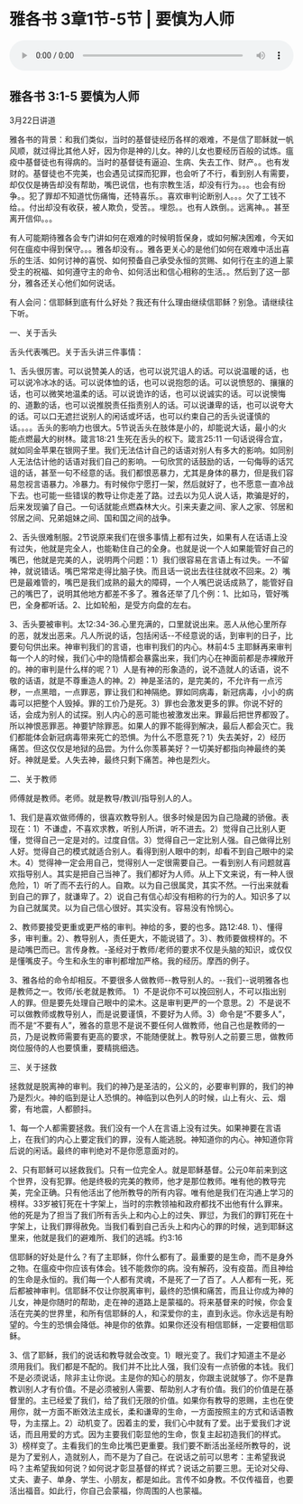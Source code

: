 # 雅各书 3章1节-5节 | 要慎为人师

<audio style="width: 100%;" preload="false" controls controlslist="nodownload"><source src="https://cdn.simai.ml/audio/mp3/2020/200322_001.mp3" type="audio/mpeg">Your browser does not support the audio element.</audio>


## 雅各书 3:1-5  要慎为人师

3月22日讲道

雅各书的背景：和我们类似，当时的基督徒经历各样的艰难，不是信了耶稣就一帆风顺，就过得比其他人好，因为你是神的儿女。神的儿女也要经历百般的试炼。瘟疫中基督徒也有得病的。当时的基督徒有逼迫、生病、失去工作、财产。。也有发财的。基督徒也不完美，也会遇见试探而犯罪，也会听了不行，看到别人有需要，却仅仅是祷告却没有帮助，嘴巴说信，也有宗教生活，却没有行为。。。也会有纷争。。犯了罪却不知道忧伤痛悔，还特喜乐。。喜欢审判论断别人。。。欠了工钱不给。。付出却没有收获，被人欺负，受苦。。埋怨。。也有人跌倒。。远离神。。甚至离开信仰。。。

有人可能期待雅各会专门讲如何在艰难的时候明哲保身，或如何解决困难，今天如何在瘟疫中得到保守。。。雅各却没有。。雅各更关心的是他们如何在艰难中活出喜乐的生活、如何讨神的喜悦、如何预备自己承受永恒的赏赐、如何行在主的道上蒙受主的祝福、如何遵守主的命令、如何活出和信心相称的生活。。然后到了这一部分，雅各还关心他们如何说话。

有人会问：信耶稣到底有什么好处？我还有什么理由继续信耶稣？别急。请继续往下听。

一、关于舌头

舌头代表嘴巴。关于舌头讲三件事情：

1、舌头很厉害。可以说赞美人的话，也可以说咒诅人的话。可以说温暖的话，也可以说冷冰冰的话。可以说体恤的话，也可以说抱怨的话。可以说愤怒的、攘攘的话，也可以微笑地温柔的话。可以说诡诈的话，也可以说诚实的话。可以说懊悔的、道歉的话，也可以说推脱责任指责别人的话。可以说谦卑的话，也可以说夸大的话。可以口无遮拦说别人的闲话或坏话，也可以约束自己的舌头说谨慎的话。。。。舌头的影响力也很大。5节说舌头在肢体是小的，却能说大话，最小的火能点燃最大的树林。箴言18:21 生死在舌头的权下。箴言25:11 一句话说得合宜，就如同金苹果在银网子里。我们无法估计自己的话语对别人有多大的影响。如同别人无法估计他的话语对我们自己的影响。一句欣赏的话鼓励的话，一句侮辱的话咒诅的话，甚至一句不经意的话。我们都恨恶暴力，尤其是身体的暴力，但是我们容易忽视言语暴力。冷暴力。有时候你宁愿打一架，然后就好了，也不愿意一直冷战下去。也可能一些错误的教导让你走差了路。过去以为见人说人话，欺骗是好的，后来发现骗了自己。一句话就能点燃森林大火。引来夫妻之间、家人之家、邻居和邻居之间、兄弟姐妹之间、国和国之间的战争。

2、舌头很难制服。2节说原来我们在很多事情上都有过失，如果有人在话语上没有过失，他就是完全人，也能勒住自己的全身。也就是说一个人如果能管好自己的嘴巴，他就是完美的人，说明两个问题：1）我们很容易在言语上有过失。一不留神，就说错话。嘴巴常常走得比脑子快。而且话一说出去往往就收不回来。2）嘴巴是最难管的，嘴巴是我们成熟的最大的障碍，一个人嘴巴说话成熟了，能管好自己的嘴巴了，说明其他地方都差不多了。雅各还举了几个例：1、比如马，管好嘴巴，全身都听话。2、比如轮船，是受方向盘的左右。

3、舌头要被审判。太12:34-36.心里充满的，口里就说出来。恶人从他心里所存的恶，就发出恶来。凡人所说的话，包括闲话--不经意说的话，到审判的日子，比要句句供出来。神审判我们的言语，也审判我们的内心。林前4:5 主耶稣再来审判每一个人的时候，我们心中的隐情都会暴露出来，我们内心在神面前都是赤裸敞开的。神的审判是什么样的呢？1）人是有神的形象造的，说不造就人的话语，说不敬的话语，就是不尊重造人的神。2）神是圣洁的，是完美的，不允许有一点污秽，一点黑暗，一点罪恶，罪让我们和神隔绝。罪如同病毒，新冠病毒，小小的病毒可以把整个人毁掉。罪的工价乃是死。3）罪也会激发更多的罪。你说不好的话，会成为别人的试探。别人内心的恶可能也被激发出来。罪最后把世界都毁了。所以神恨恶罪恶。神要铲除罪恶。如果人的罪不能得到解决，最后人都会灭亡。我们都能体会新冠病毒带来死亡的恐惧。为什么不愿意死？1）失去美好，2）经历痛苦。但这仅仅是地狱的品尝。为什么你羡慕美好？一切美好都指向神最终的美好。神就是爱。人失去神，最终只剩下痛苦。神也是烈火。

二、关于教师

师傅就是教师。老师。就是教导/教训/指导别人的人。

1、我们是喜欢做师傅的，很喜欢教导别人。很多时候是因为自己隐藏的骄傲。表现在：1）不谦虚，不喜欢求教，听别人所讲，听不进去。2）觉得自己比别人更懂，觉得自己一定是对的。过度自信。3）觉得自己一定比别人强。自己做得比别人好。觉得自己的模式就适合别人。看得到别人眼中的刺，却看不到自己眼中的梁木。4）觉得神一定会用自己，觉得别人一定很需要自己。一看到别人有问题就喜欢指导别人。其实是把自己当神了。我们都好为人师。从上下文来说，有一种人很危险，1）听了而不去行的人。自欺。以为自己很属灵，其实不然。一行出来就看到自己的罪了，就谦卑了。2）说自己有信心却没有相称的行为的人。知识多了以为自己就属灵。以为自己信心很好。其实没有。容易没有怜悯心。

2、教师要接受更重或更严格的审判。神给的多，要的也多。路12:48.  1）、懂得多，审判重。2）、教导别人，责任更大，不能说错了。3）、教师要做榜样的。不是动嘴巴而已。言传身教。-圣经对于教师/老师的要求不仅是头脑的知识，或仅仅是懂嘴皮子。今生和永生的审判都增加严格。我的经历。摩西的例子。

3、雅各给的命令却相反。不要很多人做教师--教导别人的。--我们--说明雅各也是教师之一。牧师/长老就是教师。
1）不是说你不可以挽回别人，不可以指出别人的罪。但是要先处理自己眼中的梁木。这是审判更严的一个意思。2）不是说不可以做教师或教导别人，而是说要谨慎，不要好为人师。3）命令是“不要多人”，而不是“不要有人”，雅各的意思不是说不要任何人做教师，他自己也是教师的一员，乃是说教师需要有更高的要求，不能随便就上。教导别人之前要三思，做教师岗位服侍的人也要慎重，要精挑细选。

三、关于拯救

拯救就是脱离神的审判。我们的神乃是圣洁的，公义的，必要审判罪的，我们的神乃是烈火。神的临到是让人恐惧的。神临到以色列人的时候，山上有火、云、烟雾，有地震，人都颤抖。

1、每一个人都需要拯救。我们没有一个人在言语上没有过失。如果神要在言语上，在我们的内心上要定我们的罪，没有人能逃脱。神知道你的内心。神知道你背后说的闲话。最终的审判绝对不是你愿意面对的。

2、只有耶稣可以拯救我们。只有一位完全人。就是耶稣基督。公元0年前来到这个世界，没有犯罪。他是终极的完美的教师，他才是那位教师。唯有他的教导完美，完全正确。只有他活出了他所教导的所有内容。唯有他是我们在沟通上学习的榜样。33岁被钉死在十字架上，当时的宗教领袖和政府都找不出他有什么罪来。他的死是为了担当了我们所有舌头上和内心上的过失、罪愆，为我们的罪钉死在十字架上，让我们罪得赦免。当我们看到自己舌头上和内心的罪的时候，逃到耶稣这里来，他就是我们的避难所、我们的逃城。约3:16

信耶稣的好处是什么？有了主耶稣，你什么都有了。最重要的是生命，而不是身外之物。在瘟疫中你应该有体会。钱不能救你的病。没有解药，没有疫苗。而且神给的生命是永恒的。我们每一个人都有灵魂，不是死了一了百了。人人都有一死，死后都被神审判。信耶稣不仅让你脱离审判，最终的恐惧和痛苦，而且让你成为神的儿女，神是你随时的帮助，走在神的道路上是蒙福的。将来基督来的时候，你会复活在完美的世界里，和所有信耶稣的人，和深爱你的主，直到永远。你永远是有盼望的。今生的恐惧会降低。神是你的依靠。如果你还没有相信耶稣，一定要相信耶稣。

3、信了耶稣，我们的说话和教导就会改变。1）眼光变了。我们才知道主不是必须用我们。我们都是不配的。我们并不比比人强，我们没有一点骄傲的本钱。我们不是必须说话，除非主让你说。主是你的知心的朋友，你跟主说就够了。你不是靠教训别人才有价值。不是必须被别人需要、帮助别人才有价值。我们的价值是在基督里的。主已经爱了我们，给了我们无限的价值。如果你有教导的恩赐，主也在使用你，就一方面不断效法主成长，柔和谦卑的生命，一方面按照主的方式和话语教导，为主摆上。2）动机变了。因着主的爱，我们心中就有了爱。出于爱我们才说话，而且用爱的方式。因为主要我们彰显他的生命，恢复主起初造我们的样式。3）榜样变了。主看我们的生命比嘴巴更重要。我们要不断活出圣经所教导的，说是为了爱别人，造就别人，而不是为了自己。在说话之前可以思考：主希望我说吗？主希望我如何说？如何说才彰显基督的样式？说话之前要三思。无论对父母、丈夫、妻子、单身、学生、小朋友，都是如此。言传不如身教。不仅传福音，也要活出福音。如此行，你自己会蒙福，你周围的人也蒙福。

